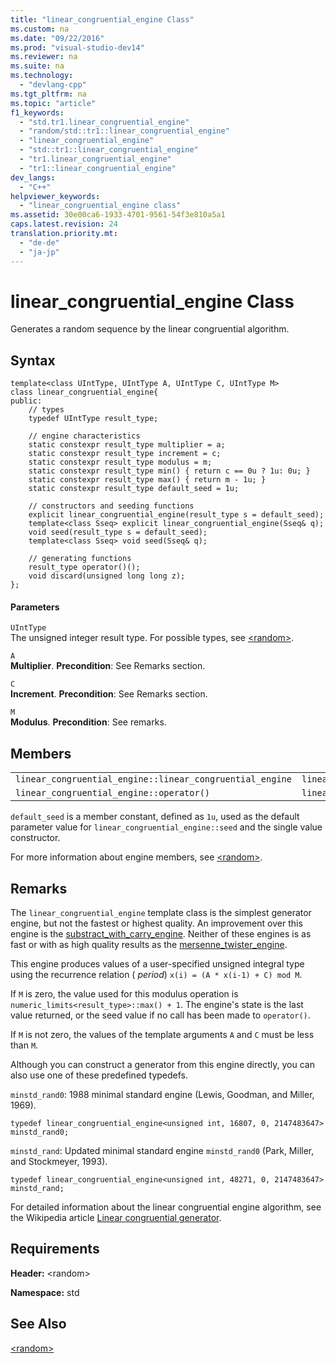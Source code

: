 ```yaml
---
title: "linear_congruential_engine Class"
ms.custom: na
ms.date: "09/22/2016"
ms.prod: "visual-studio-dev14"
ms.reviewer: na
ms.suite: na
ms.technology: 
  - "devlang-cpp"
ms.tgt_pltfrm: na
ms.topic: "article"
f1_keywords: 
  - "std.tr1.linear_congruential_engine"
  - "random/std::tr1::linear_congruential_engine"
  - "linear_congruential_engine"
  - "std::tr1::linear_congruential_engine"
  - "tr1.linear_congruential_engine"
  - "tr1::linear_congruential_engine"
dev_langs: 
  - "C++"
helpviewer_keywords: 
  - "linear_congruential_engine class"
ms.assetid: 30e00ca6-1933-4701-9561-54f3e810a5a1
caps.latest.revision: 24
translation.priority.mt: 
  - "de-de"
  - "ja-jp"
---
```

# linear_congruential_engine Class
Generates a random sequence by the linear congruential algorithm.  
  
## Syntax  
  
```  
template<class UIntType, UIntType A, UIntType C, UIntType M>  
class linear_congruential_engine{  
public:  
    // types  
    typedef UIntType result_type;  
  
    // engine characteristics  
    static constexpr result_type multiplier = a;  
    static constexpr result_type increment = c;  
    static constexpr result_type modulus = m;  
    static constexpr result_type min() { return c == 0u ? 1u: 0u; }  
    static constexpr result_type max() { return m - 1u; }  
    static constexpr result_type default_seed = 1u;  
  
    // constructors and seeding functions  
    explicit linear_congruential_engine(result_type s = default_seed);  
    template<class Sseq> explicit linear_congruential_engine(Sseq& q);  
    void seed(result_type s = default_seed);  
    template<class Sseq> void seed(Sseq& q);  
  
    // generating functions  
    result_type operator()();  
    void discard(unsigned long long z);  
};  
```  
  
#### Parameters  
 `UIntType`  
 The unsigned integer result type. For possible types, see [<random\>](../VS_csharp/-random-.md).  
  
 `A`  
 **Multiplier**.                         **Precondition**: See Remarks section.  
  
 `C`  
 **Increment**.                         **Precondition**: See Remarks section.  
  
 `M`  
 **Modulus**.                         **Precondition**: See remarks.  
  
## Members  
  
||||  
|-|-|-|  
|`linear_congruential_engine::linear_congruential_engine`|`linear_congruential_engine::min`|`linear_congruential_engine::discard`|  
|`linear_congruential_engine::operator()`|`linear_congruential_engine::max`|`linear_congruential_engine::seed`|  
  
 `default_seed` is a member constant, defined as `1u`, used as the default parameter value for `linear_congruential_engine::seed` and the single value constructor.  
  
 For more information about engine members, see [<random\>](../VS_csharp/-random-.md).  
  
## Remarks  
 The `linear_congruential_engine` template class is the simplest generator engine, but not the fastest or highest quality. An improvement over this engine is the [substract_with_carry_engine](../VS_csharp/subtract_with_carry_engine-class.md). Neither of these engines is as fast or with as high quality results as the [mersenne_twister_engine](../VS_csharp/mersenne_twister_engine-class.md).  
  
 This engine produces values of a user-specified unsigned integral type using the recurrence relation ( *period*) `x(i) = (A * x(i-1) + C) mod M`.  
  
 If `M` is zero, the value used for this modulus operation is `numeric_limits<result_type>::max() + 1`. The engine's state is the last value returned, or the seed value if no call has been made to `operator()`.  
  
 If `M` is not zero, the values of the template arguments `A` and `C` must be less than `M`.  
  
 Although you can construct a generator from this engine directly, you can also use one of these predefined typedefs.  
  
 `minstd_rand0`: 1988 minimal standard engine (Lewis, Goodman, and Miller, 1969).  
  
```  
typedef linear_congruential_engine<unsigned int, 16807, 0, 2147483647> minstd_rand0;  
```  
  
 `minstd_rand`: Updated minimal standard engine `minstd_rand0` (Park, Miller, and Stockmeyer, 1993).  
  
```  
typedef linear_congruential_engine<unsigned int, 48271, 0, 2147483647> minstd_rand;  
```  
  
 For detailed information about the linear congruential engine algorithm, see the Wikipedia article                 [Linear congruential generator](http://go.microsoft.com/fwlink/?LinkId=402446).  
  
## Requirements  
 **Header:** <random\>  
  
 **Namespace:** std  
  
## See Also  
 [<random\>](../VS_csharp/-random-.md)